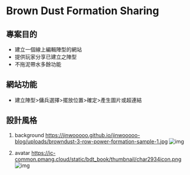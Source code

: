 # Brown Dust Formation Sharing

## 專案目的

- 建立一個線上編輯陣型的網站
- 提供玩家分享已建立之陣型 
- 不拖泥帶水多餘功能

## 網站功能

- 建立陣型>傭兵選擇>擺放位置>確定>產生圖片或超連結

## 設計風格

1. background
https://jinwooooo.github.io/jinwooooo-blog/uploads/browndust-3-row-power-formation-sample-1.jpg
![img](https://jinwooooo.github.io/jinwooooo-blog/uploads/browndust-3-row-power-formation-sample-1.jpg)

2. avatar
https://ic-common.pmang.cloud/static/bdt_book/thumbnail/char2934icon.png
![img](https://ic-common.pmang.cloud/static/bdt_book/thumbnail/char2934icon.png)